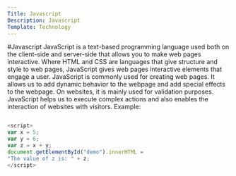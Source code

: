 ```yaml
---
Title: Javascript
Description: Javascript
Template: Technology
---
```


#Javascript
JavaScript is a text-based programming language used both on the client-side and server-side that allows you to make web pages interactive. Where HTML and CSS are languages that give structure and style to web pages, JavaScript gives web pages interactive elements that engage a user.
JavaScript is commonly used for creating web pages. It allows us to add dynamic behavior to the webpage and add special effects to the webpage. On websites, it is mainly used for validation purposes. JavaScript helps us to execute complex actions and also enables the interaction of websites with visitors.
Example:


```js

<script>
var x = 5;
var y = 6;
var z = x + y;
document.getElementById("demo").innerHTML =
"The value of z is: " + z;
</script>

```
